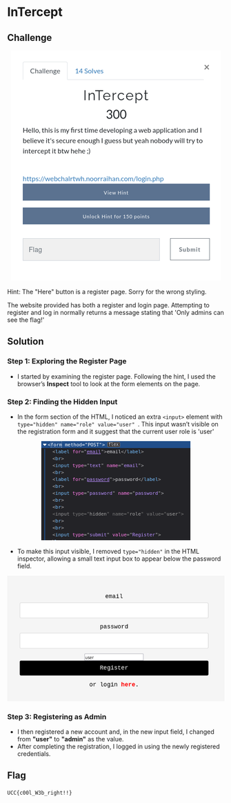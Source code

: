 # InTercept

## Challenge

<p align= "center">
  <img src = "https://github.com/batricha/CTF-Writeups/blob/main/RTWH4.0/Web/InTercept/intercept1.png" alt="Challenge Image">
</p>

Hint: The "Here" button is a register page. Sorry for the wrong styling. <br>

The website provided has both a register and login page. Attempting to register and log in normally returns a message stating that 'Only admins can see the flag!'


## Solution
### Step 1: Exploring the Register Page
- I started by examining the register page. Following the hint, I used the browser’s **Inspect** tool to look at the form elements on the page.

### Step 2: Finding the Hidden Input
- In the form section of the HTML, I noticed an extra `<input>` element with `type="hidden" name="role" value="user" `. This input wasn’t visible on the registration form and it suggest that the current user role is 'user'

<p align= "center">
  <img src = "https://github.com/batricha/CTF-Writeups/blob/main/RTWH4.0/Web/InTercept/intercept4.png" alt="Challenge Image">
</p>

- To make this input visible, I removed `type="hidden"` in the HTML inspector, allowing a small text input box to appear below the password field.

<p align= "center">
  <img src = "https://github.com/batricha/CTF-Writeups/blob/main/RTWH4.0/Web/InTercept/intercept5.png" alt="Challenge Image">
</p>

### Step 3: Registering as Admin
- I then registered a new account and, in the new input field, I changed from **"user"** to **"admin"** as the value.
- After completing the registration, I logged in using the newly registered credentials.


## Flag
`UCC{c00l_W3b_right!!}`  
